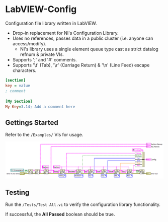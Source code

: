# LabVIEW-Config
Configuration file library written in LabVIEW.

- Drop-in replacement for NI's Configuration Library.
- Uses no references, passes data in a public cluster (i.e. anyone can access/modify).
  - NI's library uses a single element queue type cast as strict datalog refnum & private VIs.
- Supports ';' and '#' comments.
- Supports '\t' (Tab), '\r' (Carriage Return) & '\n' (Line Feed) escape characters.

```ini
[section]
key = value
; comment

[My Section]
My Key=3.14; Add a comment here
```

## Gettings Started

Refer to the `/Examples/` VIs for usage.

![LabVIEW-Config Demo](/Demo.png)

## Testing

Run the `/Tests/Test All.vi` to verify the configuration library functionality.

If successful, the **All Passed** boolean should be true.
